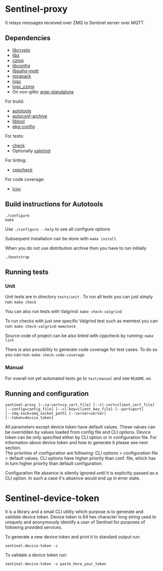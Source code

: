 # Sentinel-proxy

It relays messages received over ZMQ to Sentinel server over MQTT.

## Dependencies

 - [libcrypto](https://github.com/openssl/openssl)
 - [libz](https://github.com/madler/zlib)
 - [czmq](https://github.com/zeromq/czmq)
 - [libconfig](https://github.com/hyperrealm/libconfig)
 - [libpaho-mqtt](https://github.com/eclipse/paho.mqtt.c)
 - [msgpack](https://github.com/msgpack/msgpack-c)
 - [logc](https://gitlab.nic.cz/turris/logc)
 - [logc_czmq](https://gitlab.nic.cz/turris/logc-libs)
 - On non-glibc [argp-standalone](http://www.lysator.liu.se/~nisse/misc)

For build:
 - [autotools](https://www.gnu.org/software/automake/manual/html_node/Autotools-Introduction.html)
 - [autoconf-archive](https://www.gnu.org/software/autoconf-archive/Introduction.html)
 - [libtool](https://www.gnu.org/software/libtool/)
 - [pkg-config](https://www.freedesktop.org/wiki/Software/pkg-config/)

For tests:
 - [check](https://libcheck.github.io/check)
 - Optionally [valgrind](http://www.valgrind.org)

For linting:
 - [cppcheck](https://github.com/danmar/cppcheck)

For code coverage:
 - [lcov](http://ltp.sourceforge.net/coverage/lcov.php)

## Build instructions for Autotools

```
./configure
make
```
Use `./configure --help` to see all configure options

Subsequent installation can be done with `make install`.

When you do not use distribution archive then you have to run initially
```
./bootstrap
```

## Running tests

### Unit

Unit tests are in directory `tests/unit` . To run all tests you can just simply run:
`make check`

You can also run tests with Valgrind:
`make check-valgrind`

To run checks with just one specific Valgrind test such as memtest you can run:
`make check-valgrind-memcheck`

Source code of project can be also linted with cppcheck by running:
`make lint`

There is also possibility to generate code coverage for test cases. To do so you
can run:
`make check-code-coverage`

### Manual
For overall not yet automated tests go to `test/manual` and see `README.md`.

## Running and configuration

```
sentinel-proxy [--ca-cert=ca_cert_file] [--cl-cert=client_cert_file]
[--config=config_file] [--cl-key=client_key_file] [--port=port]
[--zmq-sock=zmq_socket_path] [--server=server]
[--token=device_token] 
```

All parameters except device token have default values.
These values can be overridden by values loaded from config file and CLI options. 
Device token can be only specified either by CLI option or in configuration file.
For information about device token and how to generate it please see next section.  
The priorities of configuration are following:
CLI options > configuration file > default values.
CLI options have higher priority than conf. file, which has in turn higher
priority than default configuration.

Configuration file absence is silently ignored until it is explicitly passed as
a CLI option. In such a case it's absence would end up in error state.

# Sentinel-device-token

It is a library and a small CLI utility which purpose is to generate and validate
device token. Device token is 64 hex character long string used to uniquely
and anonymously identify a user of Sentinel for purposes of following provided
services.

To generate a new device token and print it to standard output run:
```
sentinel-device-token -c
```

To validate a device token run:
```
sentinel-device-token -v paste_here_your_token
```
